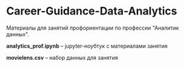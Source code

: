 # Career-Guidance-Data-Analytics
Материалы для занятий профориентации по профессии "Аналитик данных".

__analytics_prof.ipynb__ – jupyter-ноубтук с материалами занятия

__movielens.csv__ – набор данных для занятия
